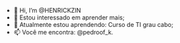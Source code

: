 - 👋 Hi, I’m @HENRICKZIN
- 👀 Estou interessado em aprender mais;
- 🌱 Atualmente estou aprendendo: Curso de TI grau cabo;
- 📫 Você me encontra: @pedroof_k.



